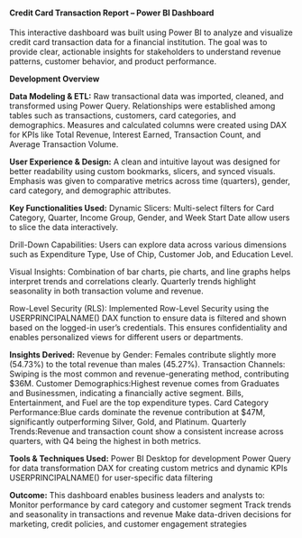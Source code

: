 #### Credit Card Transaction Report – Power BI Dashboard

This interactive dashboard was built using Power BI to analyze and visualize credit card transaction data for a financial institution. The goal was to provide clear, actionable insights for stakeholders to understand revenue patterns, customer behavior, and product performance.

**Development Overview**

**Data Modeling & ETL:**
Raw transactional data was imported, cleaned, and transformed using Power Query.
Relationships were established among tables such as transactions, customers, card categories, and demographics.
Measures and calculated columns were created using DAX for KPIs like Total Revenue, Interest Earned, Transaction Count, and Average Transaction Volume.

**User Experience & Design:**
A clean and intuitive layout was designed for better readability using custom bookmarks, slicers, and synced visuals.
Emphasis was given to comparative metrics across time (quarters), gender, card category, and demographic attributes.

**Key Functionalities Used:**
Dynamic Slicers:
Multi-select filters for Card Category, Quarter, Income Group, Gender, and Week Start Date allow users to slice the data interactively.

Drill-Down Capabilities:
Users can explore data across various dimensions such as Expenditure Type, Use of Chip, Customer Job, and Education Level.

Visual Insights:
Combination of bar charts, pie charts, and line graphs helps interpret trends and correlations clearly.
Quarterly trends highlight seasonality in both transaction volume and revenue.

Row-Level Security (RLS):
Implemented Row-Level Security using the USERPRINCIPALNAME() DAX function to ensure data is filtered and shown based on the logged-in user’s credentials.
This ensures confidentiality and enables personalized views for different users or departments.

**Insights Derived:**
Revenue by Gender: Females contribute slightly more (54.73%) to the total revenue than males (45.27%).
Transaction Channels: Swiping is the most common and revenue-generating method, contributing $36M.
Customer Demographics:Highest revenue comes from Graduates and Businessmen, indicating a financially active segment.
Bills, Entertainment, and Fuel are the top expenditure types.
Card Category Performance:Blue cards dominate the revenue contribution at $47M, significantly outperforming Silver, Gold, and Platinum.
Quarterly Trends:Revenue and transaction count show a consistent increase across quarters, with Q4 being the highest in both metrics.

**Tools & Techniques Used:**
Power BI Desktop for development
Power Query for data transformation
DAX for creating custom metrics and dynamic KPIs
USERPRINCIPALNAME() for user-specific data filtering


**Outcome:**
This dashboard enables business leaders and analysts to:
Monitor performance by card category and customer segment
Track trends and seasonality in transactions and revenue
Make data-driven decisions for marketing, credit policies, and customer engagement strategies
